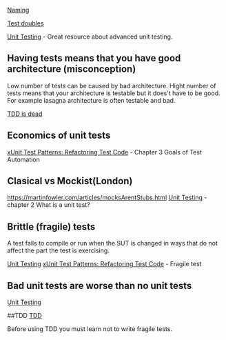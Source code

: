 [Naming](https://enterprisecraftsmanship.com/posts/you-naming-tests-wrong/)

[Test doubles](https://martinfowler.com/bliki/TestDouble.html)

[Unit Testing](https://www.manning.com/books/unit-testing?a_aid=unit-testing&a_bid=f3557833) - 
Great resource about advanced unit testing.


## Having tests means that you have good architecture (misconception)
Low number of tests can be caused by bad architecture.
Hight number of tests means that your architecture is testable but it does't have to be good. 
For example lasagna architecture is often testable and bad.

[TDD is dead](https://martinfowler.com/articles/is-tdd-dead/)


## Economics of unit tests
[xUnit Test Patterns: Refactoring Test Code](https://www.amazon.com/xUnit-Test-Patterns-Refactoring-Code/dp/0131495054) - Chapter 3 Goals of Test Automation

## Clasical vs Mockist(London)
https://martinfowler.com/articles/mocksArentStubs.html
[Unit Testing](https://www.manning.com/books/unit-testing?a_aid=unit-testing&a_bid=f3557833) - chapter 2 What is a unit test?

## Brittle (fragile) tests
A test fails to compile or run when the SUT is changed in ways that do not affect the part the test is exercising. 

[Unit Testing](https://www.manning.com/books/unit-testing?a_aid=unit-testing&a_bid=f3557833)
[xUnit Test Patterns: Refactoring Test Code](https://www.amazon.com/xUnit-Test-Patterns-Refactoring-Code/dp/0131495054) - Fragile test

## Bad unit tests are worse than no unit tests
[Unit Testing](https://www.manning.com/books/unit-testing?a_aid=unit-testing&a_bid=f3557833)

##TDD
[TDD](https://martinfowler.com/bliki/TestDrivenDevelopment.html)

Before using TDD you must learn not to write fragile tests.


